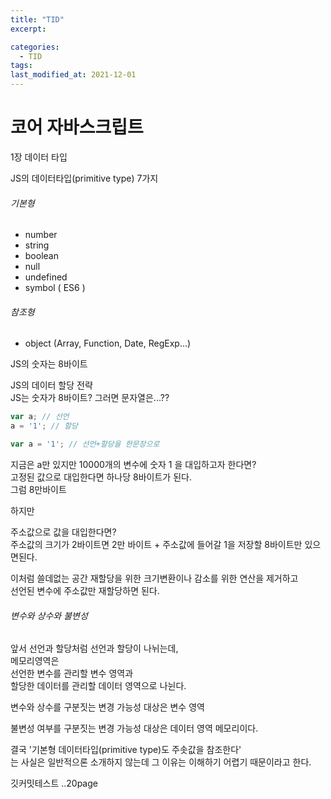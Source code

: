 ```yaml
---
title: "TID"
excerpt: 

categories:
  - TID
tags: 
last_modified_at: 2021-12-01
---
```


# 코어 자바스크립트

1장 데이터 타입

JS의 데이터타입(primitive type) 7가지

###### 기본형
- number  
- string  
- boolean  
- null  
- undefined  
- symbol ( ES6 )  
  
###### 참조형  
- object (Array, Function, Date, RegExp...)  

JS의 숫자는 8바이트

JS의 데이터 할당 전략   
JS는 숫자가 8바이트? 그러면 문자열은...??    

```javascript
var a; // 선언
a = '1'; // 할당

var a = '1'; // 선언+할당을 한문장으로
```  

지금은 a만 있지만 10000개의 변수에 숫자 1 을 대입하고자 한다면?  
고정된 값으로 대입한다면 하나당 8바이트가 된다.  
그럼 8만바이트  

하지만  

주소값으로 값을 대입한다면?  
주소값의 크기가 2바이트면 
2만 바이트 + 주소값에 들어갈 1을 저장할 8바이트만 있으면된다.

이처럼 쓸데없는 공간 재할당을 위한 크기변환이나 감소를 위한 연산을 제거하고  
선언된 변수에 주소값만 재할당하면 된다.  

###### 변수와 상수와 불변성  
앞서 선언과 할당처럼 선언과 할당이 나뉘는데,   
메모리영역은   
선언한 변수를 관리할 변수 영역과  
할당한 데이터를 관리할 데이터 영역으로 나뉜다.  

  
변수와 상수를 구분짓는 변경 가능성 대상은 변수 영역  

불변성 여부를 구분짓는 변경 가능성 대상은 데이터 영역 메모리이다.  

결국 '기본형 데이터타입(primitive type)도 주솟값을 참조한다'  
는 사실은 일반적으론 소개하지 않는데 그 이유는 이해하기 어렵기 때문이라고 한다.  

깃커밋테스트
..20page